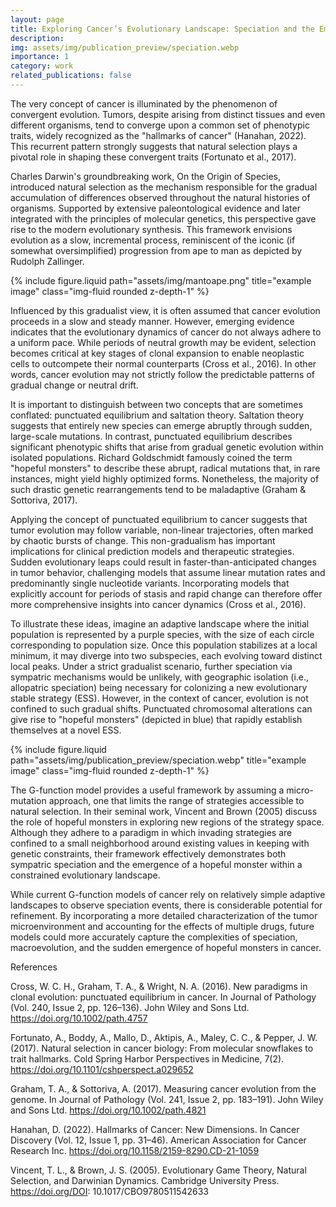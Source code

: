 ```yaml
---
layout: page
title: Exploring Cancer’s Evolutionary Landscape: Speciation and the Emergence of Hopeful Monsters
description:
img: assets/img/publication_preview/speciation.webp
importance: 1
category: work
related_publications: false
---
```


The very concept of cancer is illuminated by the phenomenon of convergent evolution. Tumors, despite arising from distinct tissues and even different organisms, tend to converge upon a common set of phenotypic traits, widely recognized as the "hallmarks of cancer" (Hanahan, 2022). This recurrent pattern strongly suggests that natural selection plays a pivotal role in shaping these convergent traits (Fortunato et al., 2017).

Charles Darwin's groundbreaking work, On the Origin of Species, introduced natural selection as the mechanism responsible for the gradual accumulation of differences observed throughout the natural histories of organisms. Supported by extensive paleontological evidence and later integrated with the principles of molecular genetics, this perspective gave rise to the modern evolutionary synthesis. This framework envisions evolution as a slow, incremental process, reminiscent of the iconic (if somewhat oversimplified) progression from ape to man as depicted by Rudolph Zallinger.

<div class="row">
    <div class="col-sm mt-3 mt-md-0">
        {% include figure.liquid path="assets/img/mantoape.png" title="example image" class="img-fluid rounded z-depth-1" %}
    </div>
</div>


Influenced by this gradualist view, it is often assumed that cancer evolution proceeds in a slow and steady manner. However, emerging evidence indicates that the evolutionary dynamics of cancer do not always adhere to a uniform pace. While periods of neutral growth may be evident, selection becomes critical at key stages of clonal expansion to enable neoplastic cells to outcompete their normal counterparts (Cross et al., 2016). In other words, cancer evolution may not strictly follow the predictable patterns of gradual change or neutral drift.

It is important to distinguish between two concepts that are sometimes conflated: punctuated equilibrium and saltation theory. Saltation theory suggests that entirely new species can emerge abruptly through sudden, large-scale mutations. In contrast, punctuated equilibrium describes significant phenotypic shifts that arise from gradual genetic evolution within isolated populations. Richard Goldschmidt famously coined the term "hopeful monsters" to describe these abrupt, radical mutations that, in rare instances, might yield highly optimized forms. Nonetheless, the majority of such drastic genetic rearrangements tend to be maladaptive (Graham & Sottoriva, 2017).

Applying the concept of punctuated equilibrium to cancer suggests that tumor evolution may follow variable, non-linear trajectories, often marked by chaotic bursts of change. This non-gradualism has important implications for clinical prediction models and therapeutic strategies. Sudden evolutionary leaps could result in faster-than-anticipated changes in tumor behavior, challenging models that assume linear mutation rates and predominantly single nucleotide variants. Incorporating models that explicitly account for periods of stasis and rapid change can therefore offer more comprehensive insights into cancer dynamics (Cross et al., 2016).

To illustrate these ideas, imagine an adaptive landscape where the initial population is represented by a purple species, with the size of each circle corresponding to population size. Once this population stabilizes at a local minimum, it may diverge into two subspecies, each evolving toward distinct local peaks. Under a strict gradualist scenario, further speciation via sympatric mechanisms would be unlikely, with geographic isolation (i.e., allopatric speciation) being necessary for colonizing a new evolutionary stable strategy (ESS). However, in the context of cancer, evolution is not confined to such gradual shifts. Punctuated chromosomal alterations can give rise to "hopeful monsters" (depicted in blue) that rapidly establish themselves at a novel ESS.
<div class="row">
    <div class="col-sm mt-3 mt-md-0">
        {% include figure.liquid path="assets/img/publication_preview/speciation.webp" title="example image" class="img-fluid rounded z-depth-1" %}
    </div>
</div>

The G-function model provides a useful framework by assuming a micro-mutation approach, one that limits the range of strategies accessible to natural selection. In their seminal work, Vincent and Brown (2005) discuss the role of hopeful monsters in exploring new regions of the strategy space. Although they adhere to a paradigm in which invading strategies are confined to a small neighborhood around existing values in keeping with genetic constraints, their framework effectively demonstrates both sympatric speciation and the emergence of a hopeful monster within a constrained evolutionary landscape.

While current G-function models of cancer rely on relatively simple adaptive landscapes to observe speciation events, there is considerable potential for refinement. By incorporating a more detailed characterization of the tumor microenvironment and accounting for the effects of multiple drugs, future models could more accurately capture the complexities of speciation, macroevolution, and the sudden emergence of hopeful monsters in cancer.

References

Cross, W. C. H., Graham, T. A., & Wright, N. A. (2016). New paradigms in clonal evolution: punctuated equilibrium in cancer. In Journal of Pathology (Vol. 240, Issue 2, pp. 126–136). John Wiley and Sons Ltd. https://doi.org/10.1002/path.4757

Fortunato, A., Boddy, A., Mallo, D., Aktipis, A., Maley, C. C., & Pepper, J. W. (2017). Natural selection in cancer biology: From molecular snowflakes to trait hallmarks. Cold Spring Harbor Perspectives in Medicine, 7(2). https://doi.org/10.1101/cshperspect.a029652

Graham, T. A., & Sottoriva, A. (2017). Measuring cancer evolution from the genome. In Journal of Pathology (Vol. 241, Issue 2, pp. 183–191). John Wiley and Sons Ltd. https://doi.org/10.1002/path.4821

Hanahan, D. (2022). Hallmarks of Cancer: New Dimensions. In Cancer Discovery (Vol. 12, Issue 1, pp. 31–46). American Association for Cancer Research Inc. https://doi.org/10.1158/2159-8290.CD-21-1059

Vincent, T. L., & Brown, J. S. (2005). Evolutionary Game Theory, Natural Selection, and Darwinian Dynamics. Cambridge University Press. https://doi.org/DOI: 10.1017/CBO9780511542633
